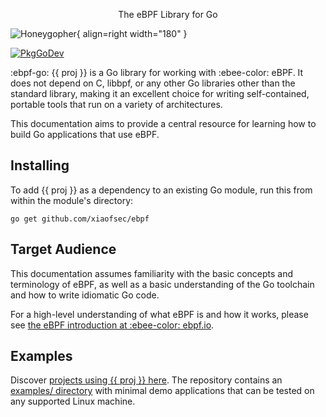 <style>
  .md-content .md-typeset h1 {
    display: none;
  }
</style>

<p align="center" class="tagline">The eBPF Library for Go</p>

![Honeygopher](ebpf-go.png){ align=right width="180" }

[![PkgGoDev](https://pkg.go.dev/badge/github.com/xiaofsec/ebpf)](https://pkg.go.dev/github.com/xiaofsec/ebpf)

:ebpf-go: {{ proj }} is a Go library for working with :ebee-color: eBPF. It does
not depend on C, libbpf, or any other Go libraries other than the standard
library, making it an excellent choice for writing self-contained, portable
tools that run on a variety of architectures.

This documentation aims to provide a central resource for learning how to build
Go applications that use eBPF.

## Installing

To add {{ proj }} as a dependency to an existing Go module, run this from within
the module's directory:

```
go get github.com/xiaofsec/ebpf
```

## Target Audience

This documentation assumes familiarity with the basic concepts and terminology
of eBPF, as well as a basic understanding of the Go toolchain and how to write
idiomatic Go code.

For a high-level understanding of what eBPF is and how it works, please see [the
eBPF introduction at :ebee-color: ebpf.io](https://ebpf.io/what-is-ebpf).

## Examples

Discover [projects using {{ proj }} here](users.md). The repository contains an
[examples/ directory](https://github.com/xiaofsec/ebpf/tree/main/examples) with
minimal demo applications that can be tested on any supported Linux machine.
